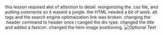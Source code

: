 this lesson required alot of attention to detail. reorgonizing the .css file, and putting comments so it wasent a jungle.
the HTML needed a bit of work. alt tags and the search engine optimaization link was broken. changing the .header command to header once i canged the div type. changed the title and added a favicon. changed the hero image positioning.
![Optional Text](./assets./images./horiseon.png)
